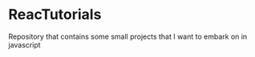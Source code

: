 # ReacTutorials
Repository that contains some small projects that I want to embark on in javascript
